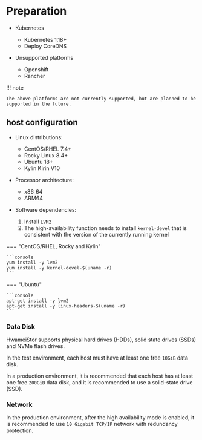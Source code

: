 # Preparation

- Kubernetes

    - Kubernetes 1.18+
    - Deploy CoreDNS

- Unsupported platforms

    - Openshift
    - Rancher

!!! note

    The above platforms are not currently supported, but are planned to be supported in the future.

## host configuration

- Linux distributions:

    - CentOS/RHEL 7.4+
    - Rocky Linux 8.4+
    - Ubuntu 18+
    - Kylin Kirin V10

- Processor architecture:

    - x86_64
    - ARM64

- Software dependencies:

    1. Install `LVM2`
    2. The high-availability function needs to install `kernel-devel` that is consistent with the version of the currently running kernel

=== "CentOS/RHEL, Rocky and Kylin"

    ```console
    yum install -y lvm2
    yum install -y kernel-devel-$(uname -r)
    ```

=== "Ubuntu"

    ```console
    apt-get install -y lvm2
    apt-get install -y linux-headers-$(uname -r)
    ```

### Data Disk

HwameiStor supports physical hard drives (HDDs), solid state drives (SSDs) and NVMe flash drives.

In the test environment, each host must have at least one free `10GiB` data disk.

In a production environment, it is recommended that each host has at least one free `200GiB` data disk, and it is recommended to use a solid-state drive (SSD).

### Network

In the production environment, after the high availability mode is enabled, it is recommended to use `10 Gigabit TCP/IP` network with redundancy protection.